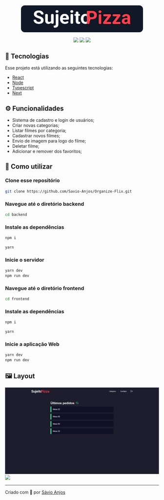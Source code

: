  <p align='center'><img width='400' src="./.github/logo.svg"/></p>

 <p align='center'>
<img src="https://img.shields.io/github/repo-size/Savio-Anjos/Organize-Robbies?color=3B82F6">
<img src="https://img.shields.io/github/languages/count/Savio-Anjos/Organize-Robbies?color=3B82F6">
<img src="https://img.shields.io/github/last-commit/Savio-Anjos/Organize-Robbies?color=3B82F6"> 
</p>

## 🚀 Tecnologias
Esse projeto está utilizando as seguintes tecnologias:
    

- [React](https://pt-br.reactjs.org/)
- [Node](https://nodejs.org/en/)
- [Typescript](https://www.typescriptlang.org/)  
- [Next](https://nextjs.org//)  


## ⚙️ Funcionalidades
- Sistema de cadastro e login de usuários;
- Criar novas categorias;
- Listar filmes por categoria;
- Cadastrar novos filmes;
- Envio de imagem para logo do filme;
- Deletar filme;
- Adicionar e remover dos favoritos;

## 🎲 Como utilizar
### Clone esse repositório
```bash
git clone https://github.com/Savio-Anjos/Organize-Flix.git

```
### Navegue até o diretório backend
```bash 
cd backend
```

### Instale as dependências
```bash
npm i
```
```bash
yarn
```

### Inicie o servidor
```bash
yarn dev
npm run dev
```

### Navegue até o diretório frontend
```bash 
cd frontend
```

### Instale as dependências
```bash
npm i
```
```bash
yarn
```
### Inicie a aplicação Web
```bash
yarn dev
npm run dev
```

## 🖼️ Layout
<img src=".github/dashboard.png">
<img src=".github/filmes.png">

---
<p>Criado com 💙 por <a href='https://github.com/Savio-Anjos/' target='_blank'>Sávio Anjos</a></p>


 
